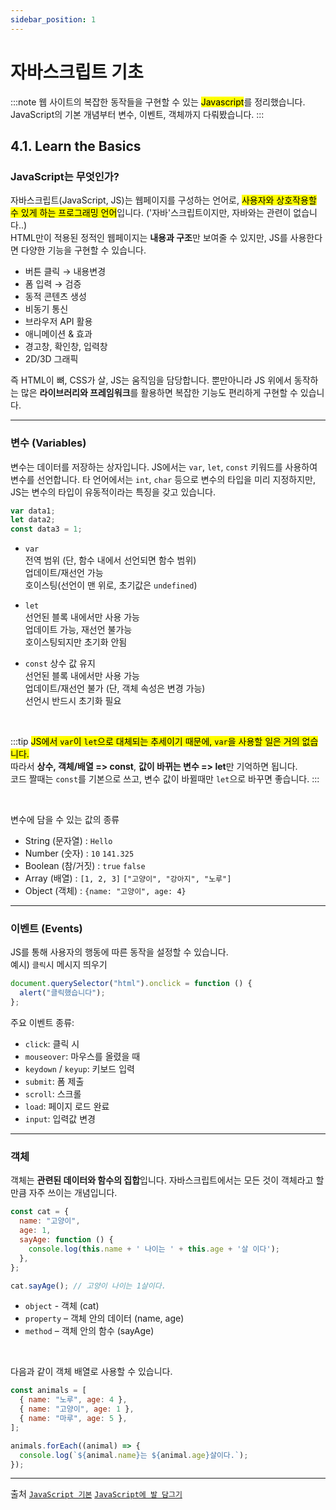 ```yaml
---
sidebar_position: 1
---
```


# 자바스크립트 기초


:::note
웹 사이트의 복잡한 동작들을 구현할 수 있는 <mark>Javascript</mark>를 정리했습니다.  
JavaScript의 기본 개념부터 변수, 이벤트, 객체까지 다뤄봤습니다.
:::


## 4.1. Learn the Basics

### JavaScript는 무엇인가?

자바스크립트(JavaScript, JS)는 웹페이지를 구성하는 언어로, <mark>사용자와 상호작용할 수 있게 하는 프로그래밍 언어</mark>입니다. ('자바'스크립트이지만, 자바와는 관련이 없습니다..)  
HTML만이 적용된 정적인 웹페이지는 **내용과 구조**만 보여줄 수 있지만, JS를 사용한다면 다양한 기능을 구현할 수 있습니다.

- 버튼 클릭 → 내용변경
- 폼 입력 → 검증
- 동적 콘텐츠 생성
- 비동기 통신
- 브라우저 API 활용
- 애니메이션 & 효과
- 경고창, 확인창, 입력창
- 2D/3D 그래픽

즉 HTML이 뼈, CSS가 살, JS는 움직임을 담당합니다. 
뿐만아니라 JS 위에서 동작하는 많은 **라이브러리와 프레임워크**를 활용하면 복잡한 기능도 편리하게 구현할 수 있습니다. 

---
### 변수 (Variables)

변수는 데이터를 저장하는 상자입니다.
JS에서는 `var`, `let`, `const` 키워드를 사용하여 변수를 선언합니다.
타 언어에서는 `int`, `char` 등으로 변수의 타입을 미리 지정하지만, JS는 변수의 타입이 유동적이라는 특징을 갖고 있습니다.

```js
var data1;
let data2;
const data3 = 1;
```

- `var`  
  전역 범위 (단, 함수 내에서 선언되면 함수 범위)   
  업데이트/재선언 가능  
  호이스팅(선언이 맨 위로, 초기값은 `undefined`)
  
- `let`  
  선언된 블록 내에서만 사용 가능  
  업데이트 가능, 재선언 불가능  
  호이스팅되지만 초기화 안됨
- `const`
  상수 값 유지   
  선언된 블록 내에서만 사용 가능    
  업데이트/재선언 불가 (단, 객체 속성은 변경 가능)  
  선언시 반드시 초기화 필요

<br/>

:::tip
<mark>JS에서 `var`이 `let`으로 대체되는 추세이기 때문에, `var`을 사용할 일은 거의 없습니다.</mark>  
따라서 **상수, 객체/배열 => const**, **값이 바뀌는 변수 => let**만 기억하면 됩니다.  
코드 짤때는 `const`를 기본으로 쓰고, 변수 값이 바뀔때만 `let`으로 바꾸면 좋습니다.
:::

<br/>

변수에 담을 수 있는 값의 종류
- String (문자열) : `Hello`
- Number (숫자) : `10` `141.325`
- Boolean (참/거짓) : `true` `false`
- Array (배열) : `[1, 2, 3]` `["고양이", "강아지", "노루"]`
- Object (객체) : `{name: "고양이", age: 4}`

---

### 이벤트 (Events)

JS를 통해 사용자의 행동에 따른 동작을 설정할 수 있습니다.  
예시) `클릭`시 메시지 띄우기
```js
document.querySelector("html").onclick = function () {
  alert("클릭했습니다");
};
```
주요 이벤트 종류:
- `click`: 클릭 시
- `mouseover`: 마우스를 올렸을 때
- `keydown` / `keyup`: 키보드 입력
- `submit`: 폼 제출
- `scroll`: 스크롤
- `load`: 페이지 로드 완료
- `input`: 입력값 변경

---

### 객체
객체는 **관련된 데이터와 함수의 집합**입니다.
자바스크립트에서는 모든 것이 객체라고 할 만큼 자주 쓰이는 개념입니다.

```js
const cat = {
  name: "고양이",
  age: 1,
  sayAge: function () {
    console.log(this.name + ' 나이는 ' + this.age + '살 이다');
  },
};

cat.sayAge(); // 고양이 나이는 1살이다.
```
- `object` - 객체 (cat)
- `property` – 객체 안의 데이터 (name, age)
- `method` – 객체 안의 함수 (sayAge)

<br/>

다음과 같이 객체 배열로 사용할 수 있습니다.
```js
const animals = [
  { name: "노루", age: 4 },
  { name: "고양이", age: 1 },
  { name: "마루", age: 5 },
];

animals.forEach((animal) => {
  console.log(`${animal.name}는 ${animal.age}살이다.`);
});
```

---


출처 
[`JavaScript 기본`](https://developer.mozilla.org/ko/docs/Learn_web_development/Getting_started/Your_first_website/Adding_interactivity)
[`JavaScript에 발 담그기`](https://developer.mozilla.org/ko/docs/Learn_web_development/Core/Scripting/A_first_splash)